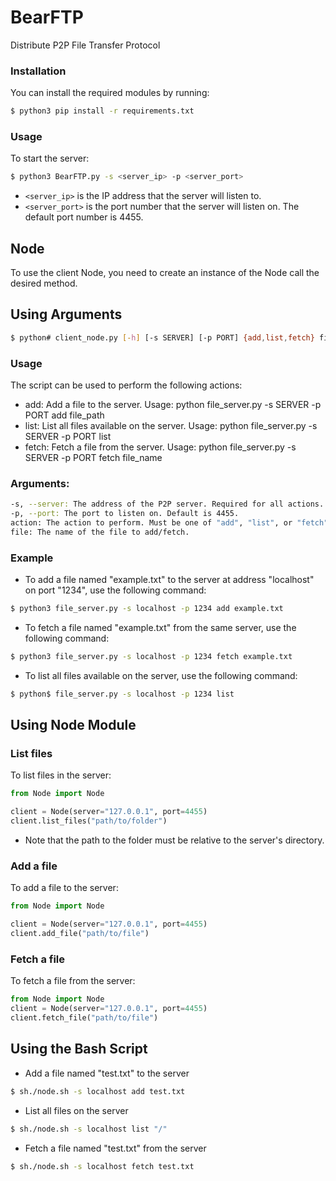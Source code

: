 # BearFTP
Distribute P2P File Transfer Protocol


### Installation
You can install the required modules by running:

```sh
$ python3 pip install -r requirements.txt
```
### Usage
To start the server:
```sh
$ python3 BearFTP.py -s <server_ip> -p <server_port>
```
- ```<server_ip>``` is the IP address that the server will listen to.
- ```<server_port>``` is the port number that the server will listen on. The default port number is 4455.

## Node
To use the client Node, you need to create an instance of the Node call the desired method.

## Using Arguments 
```sh
$ python# client_node.py [-h] [-s SERVER] [-p PORT] {add,list,fetch} file
```
### Usage
The script can be used to perform the following actions:

- add: Add a file to the server. Usage: python file_server.py -s SERVER -p PORT add file_path
- list: List all files available on the server. Usage: python file_server.py -s SERVER -p PORT list
- fetch: Fetch a file from the server. Usage: python file_server.py -s SERVER -p PORT fetch file_name

### Arguments:
```sh
-s, --server: The address of the P2P server. Required for all actions.
-p, --port: The port to listen on. Default is 4455.
action: The action to perform. Must be one of "add", "list", or "fetch".
file: The name of the file to add/fetch.
```

### Example
- To add a file named "example.txt" to the server at address "localhost" on port "1234", use the following command:
```sh
$ python3 file_server.py -s localhost -p 1234 add example.txt
```
- To fetch a file named "example.txt" from the same server, use the following command:
```sh
$ python3 file_server.py -s localhost -p 1234 fetch example.txt
```
- To list all files available on the server, use the following command:
```sh
$ python$ file_server.py -s localhost -p 1234 list
```
## Using Node Module
### List files
To list files in the server:
```py
from Node import Node

client = Node(server="127.0.0.1", port=4455)
client.list_files("path/to/folder")
```
- Note that the path to the folder must be relative to the server's directory. 

### Add a file
To add a file to the server:

```py
from Node import Node

client = Node(server="127.0.0.1", port=4455)
client.add_file("path/to/file")

```


### Fetch a file
To fetch a file from the server:
```py
from Node import Node
client = Node(server="127.0.0.1", port=4455)
client.fetch_file("path/to/file")

```


## Using the Bash Script
- Add a file named "test.txt" to the server
```sh
$ sh./node.sh -s localhost add test.txt
```

- List all files on the server
```sh
$ sh./node.sh -s localhost list "/"
```
- Fetch a file named "test.txt" from the server
```sh
$ sh./node.sh -s localhost fetch test.txt
```

